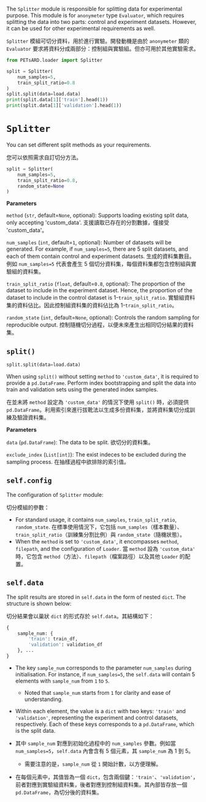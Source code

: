 The `Splitter` module is responsible for splitting data for experimental purpose. This module is for `anonymeter` type `Evaluator`, which requires splitting the data into two parts: control and experiment datasets. However, it can be used for other experimental requirements as well.

`Splitter` 模組可切分資料，用於進行實驗。開發動機是由於 `anonymeter` 類的 `Evaluator` 要求將資料分成兩部分：控制組與實驗組。但亦可用於其他實驗需求。


```Python
from PETsARD.loader import Splitter

split = Splitter(
    num_samples=5,
    train_split_ratio=0.8
)
split.split(data=load.data)
print(split.data[1]['train'].head(1))
print(split.data[1]['validation'].head(1))
```


# `Splitter`

You can set different split methods as your requirements.

您可以依照需求自訂切分方法。


```Python
split = Splitter(
    num_samples=5,
    train_split_ratio=0.8,
    random_state=None
)
```


**Parameters**


`method` (`str`, default=`None`, optional): Supports loading existing split data, only accepting 'custom_data'. 支援讀取已存在的分割數據，僅接受 'custom_data'。

`num_samples` (`int`, default=`1`, optional): Number of datasets will be generated. For example, if `num_samples=5`, there are 5 split datasets, and each of them contain control and experiment datasets. 生成的資料集數目。例如 `num_samples=5` 代表會產生 5 個切分資料集，每個資料集都包含控制組與實驗組的資料集。

`train_split_ratio` (`float`, default=`0.8`, optional): The proportion of the dataset to include in the experiment dataset. Hence, the proportion of the dataset to include in the control dataset is 1-`train_split_ratio`. 實驗組資料集的資料佔比。因此控制組資料集的資料佔比為 1-`train_split_ratio`。

`random_state` (`int`, default=`None`, optional): Controls the random sampling for reproducible output. 控制隨機切分過程，以便未來產生出相同切分結果的資料集。


## `split()`


```Python
split.split(data=load.data)
```

When using `split()` without setting `method` to `'custom_data'`, it is required to provide a `pd.DataFrame`. Perform index bootstrapping and split the data into train and validation sets using the generated index samples.

在並未將 `method` 設定為 `'custom_data'` 的情況下使用 `split()` 時，必須提供 `pd.DataFrame`。利用索引來進行拔靴法以生成多份資料集，並將資料集切分成訓練及驗證資料集。


**Parameters**


`data` (`pd.DataFrame`): The data to be split. 欲切分的資料集。

`exclude_index` (`List[int]`): The exist indeces to be excluded during the sampling process. 在抽樣過程中欲排除的索引值。


## `self.config`

The configuration of `Splitter` module:

切分模組的參數：

- For standard usage, it contains `num_samples`, `train_split_ratio`, `random_state`. 在標準使用情況下，它包括 `num_samples`（樣本數量）、`train_split_ratio`（訓練集分割比例）與 `random_state`（隨機狀態）。
- When the `method` is set to `'custom_data'`, it encompasses `method`, `filepath`, and the configuration of `Loader`. 當 `method` 設為 `'custom_data'` 時，它包含 `method`（方法）、`filepath`（檔案路徑）以及其他 `Loader` 的配置。


## `self.data`


The split results are stored in `self.data` in the form of nested `dict`. The structure is shown below:

切分結果會以巢狀 `dict` 的形式存於 `self.data`。其結構如下：


```Python
{
    sample_num: {
        'train': train_df,
        'validation': validation_df
    }, ...
}
```


- The key `sample_num` corresponds to the parameter `num_samples` during initialisation. For instance, if `num_samples=5`, the `self.data` will contain 5 elements with `sample_num` from `1` to `5`.
    - Noted that `sample_num` starts from `1` for clarity and ease of understanding.
- Within each element, the value is a `dict` with two keys: `'train'` and `'validation'`, representing the experiment and control datasets, respectively. Each of these keys corresponds to a `pd.DataFrame`, which is the split data.

- 其中 `sample_num` 對應到初始化過程中的 `num_samples` 參數。例如當 `num_samples=5`，`self.data` 內會含有 5 個元素，其 `sample_num` 為 1 到 5。
    - 需要注意的是，`sample_num` 從 `1` 開始計數，以方便理解。
- 在每個元素中，其值皆為一個 `dict`，包含兩個鍵：`'train'`、`'validation'`，前者對應到實驗組資料集，後者對應到控制組資料集。其內部皆存放一個 `pd.DataFrame`，為切分後的資料集。